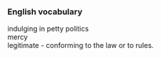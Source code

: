 
### English vocabulary

indulging in petty politics  
mercy  
legitimate - conforming to the law or to rules.  
